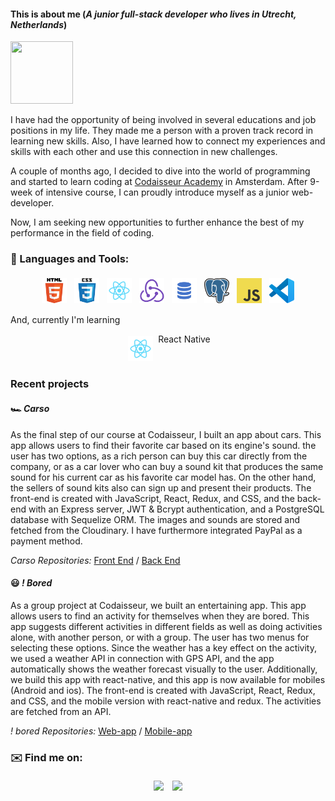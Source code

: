 #### This is about me (*A junior full-stack developer who lives in Utrecht, Netherlands*)

<img src="https://i.pinimg.com/originals/ff/46/38/ff4638bb13299ab514a0df5c073051c0.gif" width="100" height="100">

I have had the opportunity of being involved in several educations and job positions in my life. They made me a person with a proven track record in learning new skills. Also, I have learned how to connect my experiences and skills with each other and use this connection in new challenges. 

A couple of months ago, I decided to dive into the world of programming and started to learn coding at <a href="https://codaisseur.com/">Codaisseur Academy</a> in Amsterdam. After 9-week of intensive course, I can proudly introduce myself as a junior web-developer.

Now, I am seeking new opportunities to further enhance the best of my performance in the field of coding.


### 🧰 Languages and Tools:
<p align="center">
<img src="https://raw.githubusercontent.com/github/explore/80688e429a7d4ef2fca1e82350fe8e3517d3494d/topics/html/html.png" alt="html" height="40" style="vertical-align:top; margin:4px">
<img src="https://raw.githubusercontent.com/github/explore/80688e429a7d4ef2fca1e82350fe8e3517d3494d/topics/css/css.png" alt="css" height="40" style="vertical-align:top; margin:4px">
<img src="https://raw.githubusercontent.com/github/explore/80688e429a7d4ef2fca1e82350fe8e3517d3494d/topics/react/react.png" alt="react" height="40" style="vertical-align:top; margin:4px">
<img src="https://raw.githubusercontent.com/github/explore/80688e429a7d4ef2fca1e82350fe8e3517d3494d/topics/redux/redux.png" alt="redux" height="40" style="vertical-align:top; margin:4px">
<img src="https://raw.githubusercontent.com/github/explore/80688e429a7d4ef2fca1e82350fe8e3517d3494d/topics/sql/sql.png" alt="sql" height="40" style="vertical-align:top; margin:4px">
<img src="https://raw.githubusercontent.com/github/explore/80688e429a7d4ef2fca1e82350fe8e3517d3494d/topics/postgresql/postgresql.png" alt="postgresql" height="40" style="vertical-align:top; margin:4px">
<img src="https://raw.githubusercontent.com/github/explore/80688e429a7d4ef2fca1e82350fe8e3517d3494d/topics/javascript/javascript.png" alt="Javascript" height="40" style="vertical-align:top; margin:4px">
<img src="https://raw.githubusercontent.com/github/explore/80688e429a7d4ef2fca1e82350fe8e3517d3494d/topics/visual-studio-code/visual-studio-code.png" alt="VS Code" height="40" style="vertical-align:top; margin:4px">
</p>

And, currently I'm learning
<p align="center">
<img src="https://raw.githubusercontent.com/github/explore/80688e429a7d4ef2fca1e82350fe8e3517d3494d/topics/react/react.png" alt="react" height="40" style="vertical-align:top; margin:4px"> React Native
 </p>

### Recent projects

#### 🏎 *Carso*

As the final step of our course at Codaisseur, I built an app about cars. This app allows users to find their favorite car based on its engine's sound. the user has two options, as a rich person can buy this car directly from the company, or as a car lover who can buy a sound kit that produces the same sound for his current car as his favorite car model has. On the other hand, the sellers of sound kits also can sign up and present their products.
The front-end is created with JavaScript, React, Redux, and CSS, and the back-end with an Express server, JWT & Bcrypt authentication, and a PostgreSQL database with Sequelize ORM.
The images and sounds are stored and fetched from the Cloudinary. I have furthermore integrated PayPal as a payment method.

*Carso Repositories:*  <a href="https://github.com/Alinemati1987/carso-frontend">Front End</a> / <a href="https://github.com/Alinemati1987/carso-backend">Back End</a>


#### 😃 *! Bored*

As a group project at Codaisseur, we built an entertaining app. This app allows users to find an activity for themselves when they are bored. This app suggests different activities in different fields as well as doing activities alone, with another person, or with a group. The user has two menus for selecting these options.
Since the weather has a key effect on the activity, we used a weather API in connection with GPS API, and the app automatically shows the weather forecast visually to the user. 
Additionally, we build this app with react-native, and this app is now available for mobiles (Android and ios). 
The front-end is created with JavaScript, React, Redux, and CSS, and the mobile version with react-native and redux.
The activities are fetched from an API.

*! bored Repositories:*  <a href="https://github.com/Alinemati1987/Bored-frontend">Web-app</a> / <a href="https://github.com/Alinemati1987/boredNative">Mobile-app</a>



### ✉️ Find me on:

<p align="center">
 <a href="https://mail.google.com/mail/u/0/?tab=rm&ogbl#inbox?compose=new"> <img src="https://img.shields.io/badge/Gmail-D14836?style=for-the-badge&logo=gmail&logoColor=white" height="30" style="vertical-align:top; margin:5px"></a>
 <a href="https://www.linkedin.com/in/alinemati1987/"> <img src="https://img.shields.io/badge/LinkedIn-0077B5?style=for-the-badge&logo=linkedin&logoColor=white" height="30" style="vertical-align:top; margin:5px"></a>
</p>

